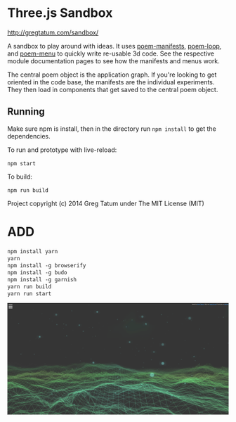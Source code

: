 # Three.js Sandbox

http://gregtatum.com/sandbox/

A sandbox to play around with ideas. It uses [poem-manifests](https://www.npmjs.com/package/poem-manifests), [poem-loop](https://www.npmjs.com/package/poem-loop), and [poem-menu](https://www.npmjs.com/package/poem-menu) to quickly write re-usable 3d code. See the respective module documentation pages to see how the manifests and menus work.

The central poem object is the application graph. If you're looking to get oriented in the code base, the manifests are the individual experiments. They then load in components that get saved to the central poem object.

## Running

Make sure npm is install, then in the directory run `npm install` to get the dependencies.

To run and prototype with live-reload:

	npm start

To build:

	npm run build

Project copyright (c) 2014 Greg Tatum under The MIT License (MIT)

# ADD

```
npm install yarn
yarn
npm install -g browserify
npm install -g budo
npm install -g garnish
yarn run build
yarn run start
```

![Sample](/img/sample.png)
